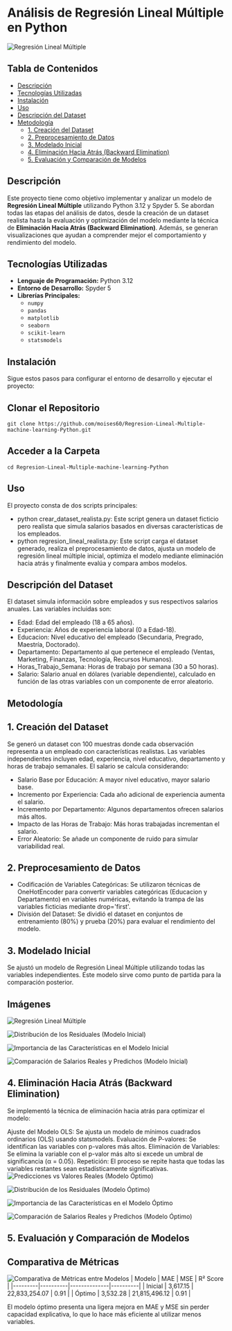 # Análisis de Regresión Lineal Múltiple en Python
![Regresión Lineal Múltiple](assets/Predicciones%20vs%20Valores%20Reales%20(Modelo%20Óptimo).png)
## Tabla de Contenidos

- [Descripción](#descripción)
- [Tecnologías Utilizadas](#tecnologías-utilizadas)
- [Instalación](#instalación)
- [Uso](#uso)
- [Descripción del Dataset](#descripción-del-dataset)
- [Metodología](#metodología)
  - [1. Creación del Dataset](#1-creación-del-dataset)
  - [2. Preprocesamiento de Datos](#2-preprocesamiento-de-datos)
  - [3. Modelado Inicial](#3-modelado-inicial)
  - [4. Eliminación Hacia Atrás (Backward Elimination)](#4-eliminación-hacia-atrás-backward-elimination)
  - [5. Evaluación y Comparación de Modelos](#5-evaluación-y-comparación-de-modelos)


## Descripción

Este proyecto tiene como objetivo implementar y analizar un modelo de **Regresión Lineal Múltiple** utilizando Python 3.12 y Spyder 5. Se abordan todas las etapas del análisis de datos, desde la creación de un dataset realista hasta la evaluación y optimización del modelo mediante la técnica de **Eliminación Hacia Atrás (Backward Elimination)**. Además, se generan visualizaciones que ayudan a comprender mejor el comportamiento y rendimiento del modelo.

## Tecnologías Utilizadas

- **Lenguaje de Programación:** Python 3.12
- **Entorno de Desarrollo:** Spyder 5
- **Librerías Principales:**
  - `numpy`
  - `pandas`
  - `matplotlib`
  - `seaborn`
  - `scikit-learn`
  - `statsmodels`

## Instalación

Sigue estos pasos para configurar el entorno de desarrollo y ejecutar el proyecto:

## Clonar el Repositorio
    git clone https://github.com/moises60/Regresion-Lineal-Multiple-machine-learning-Python.git

## Acceder a la Carpeta
    cd Regresion-Lineal-Multiple-machine-learning-Python

## Uso
El proyecto consta de dos scripts principales: 
- python crear_dataset_realista.py: Este script genera un dataset ficticio pero realista que simula salarios basados en diversas características de los empleados.
- python regresion_lineal_realista.py: Este script carga el dataset generado, realiza el preprocesamiento de datos, ajusta un modelo de regresión lineal múltiple inicial, optimiza el modelo mediante eliminación hacia atrás y finalmente evalúa y compara ambos modelos.

## Descripción del Dataset
El dataset simula información sobre empleados y sus respectivos salarios anuales. Las variables incluidas son:
- Edad: Edad del empleado (18 a 65 años).
- Experiencia: Años de experiencia laboral (0 a Edad-18).
- Educacion: Nivel educativo del empleado (Secundaria, Pregrado, Maestría, Doctorado).
- Departamento: Departamento al que pertenece el empleado (Ventas, Marketing, Finanzas, Tecnología, Recursos Humanos).
- Horas_Trabajo_Semana: Horas de trabajo por semana (30 a 50 horas).
- Salario: Salario anual en dólares (variable dependiente), calculado en función de las otras variables con un componente de error aleatorio.

## Metodología
## 1. Creación del Dataset
Se generó un dataset con 100 muestras donde cada observación representa a un empleado con características realistas. Las variables independientes incluyen edad, experiencia, nivel educativo, departamento y horas de trabajo semanales. El salario se calcula considerando:

- Salario Base por Educación: A mayor nivel educativo, mayor salario base.
- Incremento por Experiencia: Cada año adicional de experiencia aumenta el salario.
- Incremento por Departamento: Algunos departamentos ofrecen salarios más altos.
- Impacto de las Horas de Trabajo: Más horas trabajadas incrementan el salario.
- Error Aleatorio: Se añade un componente de ruido para simular variabilidad real.


## 2. Preprocesamiento de Datos
- Codificación de Variables Categóricas: Se utilizaron técnicas de OneHotEncoder para convertir variables categóricas (Educacion y Departamento) en variables numéricas, evitando la trampa de las variables ficticias mediante drop='first'.
- División del Dataset: Se dividió el dataset en conjuntos de entrenamiento (80%) y prueba (20%) para evaluar el rendimiento del modelo.

## 3. Modelado Inicial
Se ajustó un modelo de Regresión Lineal Múltiple utilizando todas las variables independientes. Este modelo sirve como punto de partida para la comparación posterior.
## Imágenes
![Regresión Lineal Múltiple](assets/Predicciones%20vs%20Valores%20Reales.png)

![Distribución de los Residuales (Modelo Inicial)](assets/Distribución%20de%20los%20Residuales%20(Modelo%20Inicial).png)

![Importancia de las Características en el Modelo Inicial](assets/Importancia%20de%20las%20Características%20en%20el%20Modelo%20Inicial.png)

![Comparación de Salarios Reales y Predichos (Modelo Inicial)](assets/Comparación%20de%20Salarios%20Reales%20y%20Predichos%20(Modelo%20Inicial).png)


## 4. Eliminación Hacia Atrás (Backward Elimination)
Se implementó la técnica de eliminación hacia atrás para optimizar el modelo:

Ajuste del Modelo OLS: Se ajusta un modelo de mínimos cuadrados ordinarios (OLS) usando statsmodels.
Evaluación de P-valores: Se identifican las variables con p-valores más altos.
Eliminación de Variables: Se elimina la variable con el p-valor más alto si excede un umbral de significancia (α = 0.05).
Repetición: El proceso se repite hasta que todas las variables restantes sean estadísticamente significativas.
![Predicciones vs Valores Reales (Modelo Óptimo)](assets/Predicciones%20vs%20Valores%20Reales%20(Modelo%20Óptimo).png)

![Distribución de los Residuales (Modelo Óptimo)](assets/Distribución%20de%20los%20Residuales%20(Modelo%20Óptimo).png)

![Importancia de las Características en el Modelo Óptimo](assets/Importancia%20de%20las%20Características%20en%20el%20Modelo%20Óptimo.png)

![Comparación de Salarios Reales y Predichos (Modelo Óptimo)](assets/Comparación%20de%20Salarios%20Reales%20y%20Predichos%20(Modelo%20Óptimo).png)

## 5. Evaluación y Comparación de Modelos
## Comparativa de Métricas
![Comparativa de Métricas entre Modelos](assets/Comparativa%20de%20Métricas%20entre%20Modelos.png)
| Modelo  | MAE      | MSE          | R² Score |
|---------|----------|--------------|----------|
| Inicial | 3,617.15 | 22,833,254.07 | 0.91     |
| Óptimo  | 3,532.28 | 21,815,496.12 | 0.91     |

El modelo óptimo presenta una ligera mejora en MAE y MSE sin perder capacidad explicativa, lo que lo hace más eficiente al utilizar menos variables.

